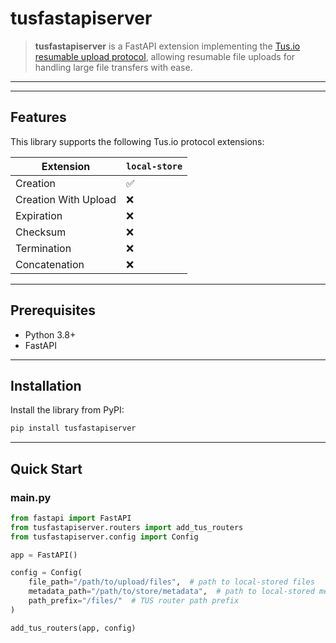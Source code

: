 # tusfastapiserver

> **tusfastapiserver** is a FastAPI extension implementing the [Tus.io resumable upload protocol](http://www.tus.io/protocols/resumable-upload.html), allowing resumable file uploads for handling large file transfers with ease.
---

---

## Features

This library supports the following Tus.io protocol extensions:

| Extension   | `local-store` |
| ----------- |---------------|
| Creation    | ✅             |
| Creation With Upload | ❌             |
| Expiration  | ❌             |
| Checksum    | ❌             |
| Termination | ❌             |
| Concatenation | ❌             |

---

## Prerequisites

- Python 3.8+
- FastAPI

---

## Installation

Install the library from PyPI:

```bash
pip install tusfastapiserver
```

---

## Quick Start

### main.py

```python
from fastapi import FastAPI
from tusfastapiserver.routers import add_tus_routers
from tusfastapiserver.config import Config

app = FastAPI()

config = Config(
    file_path="/path/to/upload/files",  # path to local-stored files
    metadata_path="/path/to/store/metadata",  # path to local-stored metadata
    path_prefix="/files/"  # TUS router path prefix
)

add_tus_routers(app, config)
```